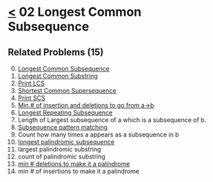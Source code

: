 # [<](../Readme.md) 02 Longest Common Subsequence

## Related Problems (15)

0. [Longest Common Subsequence](./00-longestCommonSubsequence/Readme.md)
1. [Longest Common Substring](./01-longestCommonSubstring/Readme.md)
2. [Print LCS](./02-printLongestCommonSubsequence/Readme.md)
3. [Shortest Common Supersequence](./03-shortestCommonSuperSequence/Readme.md)
4. [Print SCS](./04-printShortestCommonSubsequence/Readme.md)
5. [Min # of insertion and deletions to go from a->b](./05-minimumInstertionsOrDeletions/Readme.md)
6. [Longest Repeating Subsequence](./06-longestRepeatingSubsequence/Readme.md)
7. Length of Largest subsequence of a which is a subsequence of b.
8. [Subsequence pattern matching](./08-sequencePatternMatching/Readme.md)
9. Count how many times a appears as a subsequence in b
10. [longest palindromic subsequence](./10-largestPalindromicSubsequence/Readme.md)
11. largest palindromic substring
12. count of palindromic substring
13. [min # deletions to make it a palindrome](./13-minNumOfDeletionToMakePalindrome/Readme.md)
14. min # of insertions to make it a palindrome 
